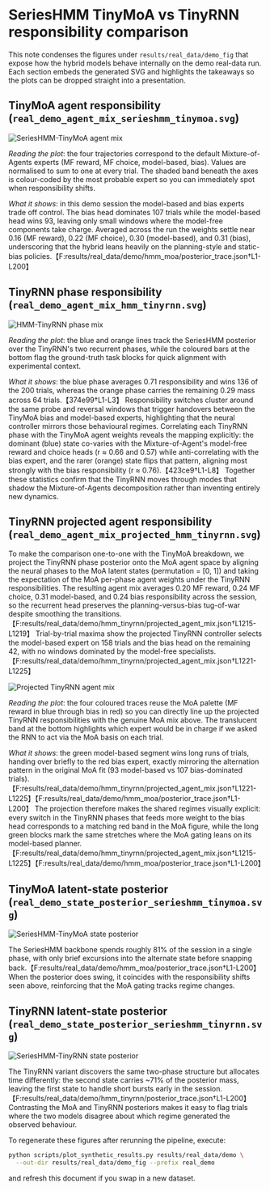 # SeriesHMM TinyMoA vs TinyRNN responsibility comparison

This note condenses the figures under `results/real_data/demo_fig` that expose how
the hybrid models behave internally on the demo real-data run. Each section embeds
the generated SVG and highlights the takeaways so the plots can be dropped straight
into a presentation.

## TinyMoA agent responsibility (`real_demo_agent_mix_serieshmm_tinymoa.svg`)

![SeriesHMM-TinyMoA agent mix](./demo_fig/real_demo_agent_mix_serieshmm_tinymoa.svg)

*Reading the plot*: the four trajectories correspond to the default Mixture-of-Agents
experts (MF reward, MF choice, model-based, bias). Values are normalised to sum to
one at every trial. The shaded band beneath the axes is colour-coded by the most
probable expert so you can immediately spot when responsibility shifts.

*What it shows*: in this demo session the model-based and bias experts trade off
control. The bias head dominates 107 trials while the model-based head wins 93,
leaving only small windows where the model-free components take charge. Averaged
across the run the weights settle near 0.16 (MF reward), 0.22 (MF choice), 0.30
(model-based), and 0.31 (bias), underscoring that the hybrid leans heavily on the
planning-style and static-bias policies.【F:results/real_data/demo/hmm_moa/posterior_trace.json†L1-L200】

## TinyRNN phase responsibility (`real_demo_agent_mix_hmm_tinyrnn.svg`)

![HMM-TinyRNN phase mix](./demo_fig/real_demo_agent_mix_hmm_tinyrnn.svg)

*Reading the plot*: the blue and orange lines track the SeriesHMM posterior over
the TinyRNN's two recurrent phases, while the coloured bars at the bottom flag the
ground-truth task blocks for quick alignment with experimental context.

*What it shows*: the blue phase averages 0.71 responsibility and wins 136 of the
200 trials, whereas the orange phase carries the remaining 0.29 mass across 64
trials.【374e99†L1-L3】 Responsibility switches cluster around the same probe and
reversal windows that trigger handovers between the TinyMoA bias and model-based
experts, highlighting that the neural controller mirrors those behavioural
regimes. Correlating each TinyRNN phase with the TinyMoA agent weights reveals the
mapping explicitly: the dominant (blue) state co-varies with the Mixture-of-Agent's
model-free reward and choice heads (r ≈ 0.66 and 0.57) while anti-correlating with
the bias expert, and the rarer (orange) state flips that pattern, aligning most
strongly with the bias responsibility (r ≈ 0.76).【423ce9†L1-L8】 Together these
statistics confirm that the TinyRNN moves through modes that shadow the
Mixture-of-Agents decomposition rather than inventing entirely new dynamics.

## TinyRNN projected agent responsibility (`real_demo_agent_mix_projected_hmm_tinyrnn.svg`)

To make the comparison one-to-one with the TinyMoA breakdown, we project the
TinyRNN phase posterior onto the MoA agent space by aligning the neural phases to
the MoA latent states (permutation = [0, 1]) and taking the expectation of the
MoA per-phase agent weights under the TinyRNN responsibilities. The resulting
agent mix averages 0.20 MF reward, 0.24 MF choice, 0.31 model-based, and 0.24
bias responsibility across the session, so the recurrent head preserves the
planning-versus-bias tug-of-war despite smoothing the transitions.【F:results/real_data/demo/hmm_tinyrnn/projected_agent_mix.json†L1215-L1219】
Trial-by-trial maxima show the projected TinyRNN controller selects the
model-based expert on 158 trials and the bias head on the remaining 42, with no
windows dominated by the model-free specialists.【F:results/real_data/demo/hmm_tinyrnn/projected_agent_mix.json†L1221-L1225】

![Projected TinyRNN agent mix](demo_fig/real_demo_agent_mix_projected_hmm_tinyrnn.svg)

*Reading the plot*: the four coloured traces reuse the MoA palette (MF reward in
blue through bias in red) so you can directly line up the projected TinyRNN
responsibilities with the genuine MoA mix above. The translucent band at the
bottom highlights which expert would be in charge if we asked the RNN to act via
the MoA basis on each trial.

*What it shows*: the green model-based segment wins long runs of trials, handing
over briefly to the red bias expert, exactly mirroring the alternation pattern in
the original MoA fit (93 model-based vs 107 bias-dominated trials).【F:results/real_data/demo/hmm_tinyrnn/projected_agent_mix.json†L1221-L1225】【F:results/real_data/demo/hmm_moa/posterior_trace.json†L1-L200】
The projection therefore makes the shared regimes visually explicit: every
switch in the TinyRNN phases that feeds more weight to the bias head corresponds
to a matching red band in the MoA figure, while the long green blocks mark the
same stretches where the MoA gating leans on its model-based planner.【F:results/real_data/demo/hmm_tinyrnn/projected_agent_mix.json†L1215-L1225】【F:results/real_data/demo/hmm_moa/posterior_trace.json†L1-L200】

## TinyMoA latent-state posterior (`real_demo_state_posterior_serieshmm_tinymoa.svg`)

![SeriesHMM-TinyMoA state posterior](./demo_fig/real_demo_state_posterior_serieshmm_tinymoa.svg)

The SeriesHMM backbone spends roughly 81% of the session in a single phase, with
only brief excursions into the alternate state before snapping back.【F:results/real_data/demo/hmm_moa/posterior_trace.json†L1-L200】
When the posterior does swing, it coincides with the responsibility shifts seen
above, reinforcing that the MoA gating tracks regime changes.

## TinyRNN latent-state posterior (`real_demo_state_posterior_serieshmm_tinyrnn.svg`)

![SeriesHMM-TinyRNN state posterior](./demo_fig/real_demo_state_posterior_serieshmm_tinyrnn.svg)

The TinyRNN variant discovers the same two-phase structure but allocates time
differently: the second state carries ~71% of the posterior mass, leaving the
first state to handle short bursts early in the session.【F:results/real_data/demo/hmm_tinyrnn/posterior_trace.json†L1-L200】
Contrasting the MoA and TinyRNN posteriors makes it easy to flag trials where the
two models disagree about which regime generated the observed behaviour.

To regenerate these figures after rerunning the pipeline, execute:

```bash
python scripts/plot_synthetic_results.py results/real_data/demo \
  --out-dir results/real_data/demo_fig --prefix real_demo
```

and refresh this document if you swap in a new dataset.
